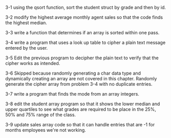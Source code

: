 3-1 using the qsort function, sort the student struct by grade and then by id.

3-2 modify the highest average monthly agent sales so that the code finds the highest median. 

3-3 write a function that determines if an array is sorted within one pass.

3-4 write a program that uses a look up table to cipher a plain text message entered by the user.

3-5 Edit the previous program to decipher the plain text to verify that the cipher works as intended.

3-6 Skipped because randomly generating a char data type and dynamically creating an array are not covered in this chapter. Randomly generate the cipher array from problem 3-4 with no duplicate entries.

3-7 write a program that finds the mode from an array integers.

3-8 edit the student array program so that it shows the lower median and upper quartiles to see what grades are required to be place in the 25%, 50% and 75% range of the class.

3-9 update sales array code so that it can handle entries that are -1 for months employees we're not working.
